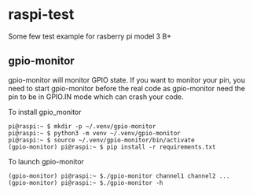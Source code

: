 # raspi-test

Some few test example for rasberry pi model 3 B+

## gpio-monitor

gpio-monitor will monitor GPIO state. If you want to monitor your pin,
you need to start gpio-monitor before the real code as gpio-monitor need
the pin to be in GPIO.IN mode which can crash your code.

To install gpio_monitor
```
pi@raspi:~ $ mkdir -p ~/.venv/gpio-monitor
pi@raspi:~ $ python3 -m venv ~/.venv/gpio-monitor
pi@raspi:~ $ source ~/.venv/gpio-monitor/bin/activate
(gpio-monitor) pi@raspi:~ $ pip install -r requirements.txt
```

To launch gpio-monitor
```
(gpio-monitor) pi@raspi:~ $./gpio-monitor channel1 channel2 ...
(gpio-monitor) pi@raspi:~ $./gpio-monitor -h
```